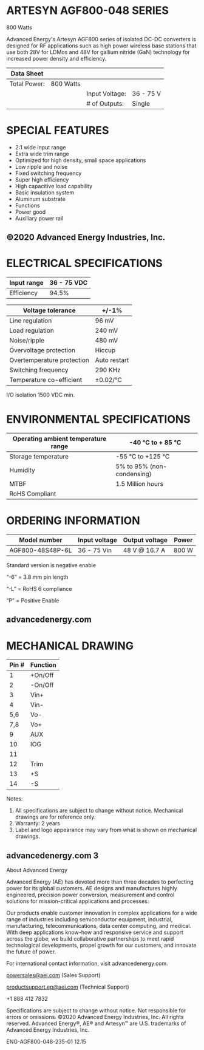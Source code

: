 # ARTESYN AGF800-048 SERIES

800 Watts

Advanced Energy's Artesyn AGF800 series of isolated DC-DC converters is designed for RF applications such as high power wireless base stations that use both 28V for LDMos and 48V for gallium nitride (GaN) technology for increased power density and efficiency.

|Data Sheet| | | |
|---|---|---|---|
|Total Power:|800 Watts| | |
| | |Input Voltage:|36 - 75 V|
| | |# of Outputs:|Single|

# SPECIAL FEATURES

- 2:1 wide input range
- Extra wide trim range
- Optimized for high density, small space applications
- Low ripple and noise
- Fixed switching frequency
- Super high efficiency
- High capacitive load capability
- Basic insulation system
- Aluminum substrate
- Functions
- Power good
- Auxiliary power rail

©2020 Advanced Energy Industries, Inc.
---
# ELECTRICAL SPECIFICATIONS

|Input range|36 - 75 VDC|
|---|---|
|Efficiency|94.5%|

|Voltage tolerance|+/-1%|
|---|---|
|Line regulation|96 mV|
|Load regulation|240 mV|
|Noise/ripple|480 mV|
|Overvoltage protection|Hiccup|
|Overtemperature protection|Auto restart|
|Switching frequency|290 KHz|
|Temperature co-efficient|±0.02/°C|

I/O isolation
1500 VDC min.

# ENVIRONMENTAL SPECIFICATIONS

|Operating ambient temperature range|-40 °C to + 85 °C|
|---|---|
|Storage temperature|-55 °C to +125 °C|
|Humidity|5% to 95% (non-condensing)|
|MTBF|1.5 Million hours|
|RoHS Compliant| |

# ORDERING INFORMATION

|Model number|Input voltage|Output voltage|Power|
|---|---|---|---|
|AGF800-48S48P-6L|36 - 75 Vin|48 V @ 16.7 A|800 W|

Standard version is negative enable

“-6” = 3.8 mm pin length

“-L” = RoHS 6 compliance

“P” = Positive Enable

advancedenergy.com
---
# MECHANICAL DRAWING

|Pin #|Function|
|---|---|
|1|+On/Off|
|2|-On/Off|
|3|Vin+|
|4|Vin-|
|5,6|Vo-|
|7,8|Vo+|
|9|AUX|
|10|IOG|
|11| |
|12|Trim|
|13|+S|
|14|-S|

Notes:

1. All specifications are subject to change without notice. Mechanical drawings are for reference only.
2. Warranty: 2 years
3. Label and logo appearance may vary from what is shown on mechanical drawings.

advancedenergy.com          3
---
About Advanced Energy

Advanced Energy (AE) has devoted more than three decades to perfecting power for its global customers. AE designs and manufactures highly engineered, precision power conversion, measurement and control solutions for mission-critical applications and processes.

Our products enable customer innovation in complex applications for a wide range of industries including semiconductor equipment, industrial, manufacturing, telecommunications, data center computing, and medical. With deep applications know-how and responsive service and support across the globe, we build collaborative partnerships to meet rapid technological developments, propel growth for our customers, and innovate the future of power.

For international contact information, visit advancedenergy.com.

powersales@aei.com (Sales Support)

productsupport.ep@aei.com (Technical Support)

+1 888 412 7832

Specifications are subject to change without notice. Not responsible for errors or omissions. ©2020 Advanced Energy Industries, Inc. All rights reserved. Advanced Energy®, AE® and Artesyn™ are U.S. trademarks of Advanced Energy Industries, Inc.

ENG-AGF800-048-235-01 12.15